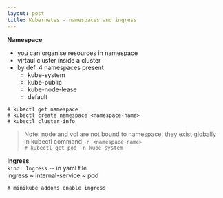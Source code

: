 ```yaml
---
layout: post
title: Kubernetes - namespaces and ingress
---
```


**Namespace** <br>
- you can organise resources in namespace
- virtaul cluster inside a cluster
- by def. 4 namespaces present
   - kube-system
   - kube-public
   - kube-node-lease
   - default

`# kubectl get namespace` <br>
`# kubectl create namespace <namespace-name>` <br>
`# kubectl cluster-info` 

> Note: node and vol are not bound to namespace, they exist globally <br>
> in kubectl command `-n <namespace-name>` <br>
> `# kubectl get pod -n kube-system`


**Ingress** <br>
`kind: Ingress` -- in yaml file <br>
ingress ~ internal-service ~ pod <br>

`# minikube addons enable ingress` <br>